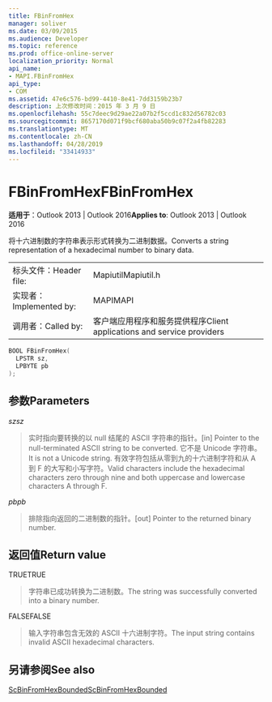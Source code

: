 ```yaml
---
title: FBinFromHex
manager: soliver
ms.date: 03/09/2015
ms.audience: Developer
ms.topic: reference
ms.prod: office-online-server
localization_priority: Normal
api_name:
- MAPI.FBinFromHex
api_type:
- COM
ms.assetid: 47e6c576-bd99-4410-8e41-7dd3159b23b7
description: 上次修改时间：2015 年 3 月 9 日
ms.openlocfilehash: 55c7deec9d29ae22a07b2f5ccd1c832d56782c03
ms.sourcegitcommit: 8657170d071f9bcf680aba50b9c07f2a4fb82283
ms.translationtype: MT
ms.contentlocale: zh-CN
ms.lasthandoff: 04/28/2019
ms.locfileid: "33414933"
---
```

# <a name="fbinfromhex"></a><span data-ttu-id="713ca-103">FBinFromHex</span><span class="sxs-lookup"><span data-stu-id="713ca-103">FBinFromHex</span></span>

  
  
<span data-ttu-id="713ca-104">**适用于**：Outlook 2013 | Outlook 2016</span><span class="sxs-lookup"><span data-stu-id="713ca-104">**Applies to**: Outlook 2013 | Outlook 2016</span></span> 
  
<span data-ttu-id="713ca-105">将十六进制数的字符串表示形式转换为二进制数据。</span><span class="sxs-lookup"><span data-stu-id="713ca-105">Converts a string representation of a hexadecimal number to binary data.</span></span> 
  
|||
|:-----|:-----|
|<span data-ttu-id="713ca-106">标头文件：</span><span class="sxs-lookup"><span data-stu-id="713ca-106">Header file:</span></span>  <br/> |<span data-ttu-id="713ca-107">Mapiutil</span><span class="sxs-lookup"><span data-stu-id="713ca-107">Mapiutil.h</span></span>  <br/> |
|<span data-ttu-id="713ca-108">实现者：</span><span class="sxs-lookup"><span data-stu-id="713ca-108">Implemented by:</span></span>  <br/> |<span data-ttu-id="713ca-109">MAPI</span><span class="sxs-lookup"><span data-stu-id="713ca-109">MAPI</span></span>  <br/> |
|<span data-ttu-id="713ca-110">调用者：</span><span class="sxs-lookup"><span data-stu-id="713ca-110">Called by:</span></span>  <br/> |<span data-ttu-id="713ca-111">客户端应用程序和服务提供程序</span><span class="sxs-lookup"><span data-stu-id="713ca-111">Client applications and service providers</span></span>  <br/> |
   
```cpp
BOOL FBinFromHex(
  LPSTR sz,
  LPBYTE pb
);
```

## <a name="parameters"></a><span data-ttu-id="713ca-112">参数</span><span class="sxs-lookup"><span data-stu-id="713ca-112">Parameters</span></span>

 <span data-ttu-id="713ca-113">_sz_</span><span class="sxs-lookup"><span data-stu-id="713ca-113">_sz_</span></span>
  
> <span data-ttu-id="713ca-114">实时指向要转换的以 null 结尾的 ASCII 字符串的指针。</span><span class="sxs-lookup"><span data-stu-id="713ca-114">[in] Pointer to the null-terminated ASCII string to be converted.</span></span> <span data-ttu-id="713ca-115">它不是 Unicode 字符串。</span><span class="sxs-lookup"><span data-stu-id="713ca-115">It is not a Unicode string.</span></span> <span data-ttu-id="713ca-116">有效字符包括从零到九的十六进制字符和从 A 到 F 的大写和小写字符。</span><span class="sxs-lookup"><span data-stu-id="713ca-116">Valid characters include the hexadecimal characters zero through nine and both uppercase and lowercase characters A through F.</span></span>
    
 <span data-ttu-id="713ca-117">_pb_</span><span class="sxs-lookup"><span data-stu-id="713ca-117">_pb_</span></span>
  
> <span data-ttu-id="713ca-118">排除指向返回的二进制数的指针。</span><span class="sxs-lookup"><span data-stu-id="713ca-118">[out] Pointer to the returned binary number.</span></span>
    
## <a name="return-value"></a><span data-ttu-id="713ca-119">返回值</span><span class="sxs-lookup"><span data-stu-id="713ca-119">Return value</span></span>

<span data-ttu-id="713ca-120">TRUE</span><span class="sxs-lookup"><span data-stu-id="713ca-120">TRUE</span></span> 
  
> <span data-ttu-id="713ca-121">字符串已成功转换为二进制数。</span><span class="sxs-lookup"><span data-stu-id="713ca-121">The string was successfully converted into a binary number.</span></span> 
    
<span data-ttu-id="713ca-122">FALSE</span><span class="sxs-lookup"><span data-stu-id="713ca-122">FALSE</span></span> 
  
> <span data-ttu-id="713ca-123">输入字符串包含无效的 ASCII 十六进制字符。</span><span class="sxs-lookup"><span data-stu-id="713ca-123">The input string contains invalid ASCII hexadecimal characters.</span></span>
    
## <a name="see-also"></a><span data-ttu-id="713ca-124">另请参阅</span><span class="sxs-lookup"><span data-stu-id="713ca-124">See also</span></span>



[<span data-ttu-id="713ca-125">ScBinFromHexBounded</span><span class="sxs-lookup"><span data-stu-id="713ca-125">ScBinFromHexBounded</span></span>](scbinfromhexbounded.md)


